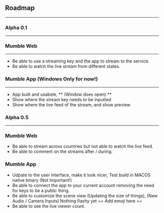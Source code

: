## Roadmap
---
### Alpha 0.1
---

### Mumble Web
---

- Be able to use a streaming key and the app to stream to the service.
- Be able to watch the live stream from different states.

### Mumble App (Windows Only for now!)
---

- App built and usabele, ** (Window does open) **
- Show where the stream key needs to be inputted
- Show where the live feed of the stream, and show preview 	

### Alpha 0.5
---

### Mumble Web

- Be able to stream across countries but not able to watch the live feed.
- Be able to comment on the streams after / during.

### Mumble App

- Udpate to the user interface, make it look nicer, Test build in MACOS native binary (Not Important!)
- Be able to connect the app to your current account removing the need for keys to be a public thing.
- Be able to customize the scene view (Updating the size of things), (New Audio / Camera Inputs) Nothing flashy yet == Add emoji here ==
- Be able to see the live viewer count.